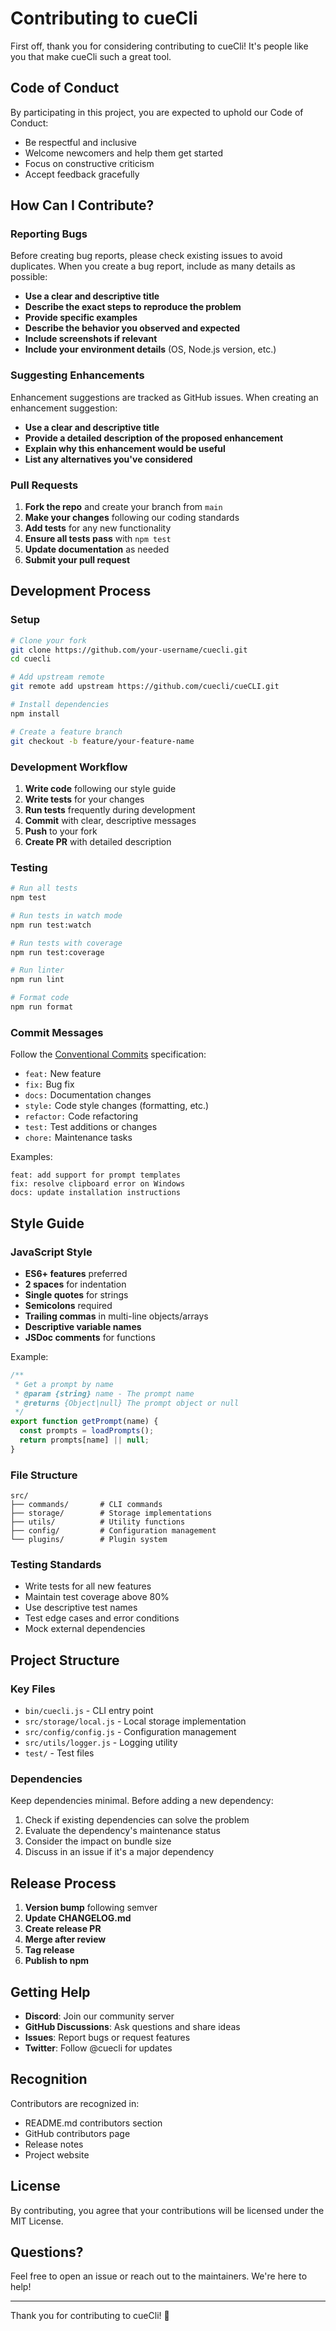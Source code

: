 # Contributing to cueCli

First off, thank you for considering contributing to cueCli! It's people like you that make cueCli such a great tool.

## Code of Conduct

By participating in this project, you are expected to uphold our Code of Conduct:

- Be respectful and inclusive
- Welcome newcomers and help them get started
- Focus on constructive criticism
- Accept feedback gracefully

## How Can I Contribute?

### Reporting Bugs

Before creating bug reports, please check existing issues to avoid duplicates. When you create a bug report, include as many details as possible:

- **Use a clear and descriptive title**
- **Describe the exact steps to reproduce the problem**
- **Provide specific examples**
- **Describe the behavior you observed and expected**
- **Include screenshots if relevant**
- **Include your environment details** (OS, Node.js version, etc.)

### Suggesting Enhancements

Enhancement suggestions are tracked as GitHub issues. When creating an enhancement suggestion:

- **Use a clear and descriptive title**
- **Provide a detailed description of the proposed enhancement**
- **Explain why this enhancement would be useful**
- **List any alternatives you've considered**

### Pull Requests

1. **Fork the repo** and create your branch from `main`
2. **Make your changes** following our coding standards
3. **Add tests** for any new functionality
4. **Ensure all tests pass** with `npm test`
5. **Update documentation** as needed
6. **Submit your pull request**

## Development Process

### Setup

```bash
# Clone your fork
git clone https://github.com/your-username/cuecli.git
cd cuecli

# Add upstream remote
git remote add upstream https://github.com/cuecli/cueCLI.git

# Install dependencies
npm install

# Create a feature branch
git checkout -b feature/your-feature-name
```

### Development Workflow

1. **Write code** following our style guide
2. **Write tests** for your changes
3. **Run tests** frequently during development
4. **Commit** with clear, descriptive messages
5. **Push** to your fork
6. **Create PR** with detailed description

### Testing

```bash
# Run all tests
npm test

# Run tests in watch mode
npm run test:watch

# Run tests with coverage
npm run test:coverage

# Run linter
npm run lint

# Format code
npm run format
```

### Commit Messages

Follow the [Conventional Commits](https://www.conventionalcommits.org/) specification:

- `feat:` New feature
- `fix:` Bug fix
- `docs:` Documentation changes
- `style:` Code style changes (formatting, etc.)
- `refactor:` Code refactoring
- `test:` Test additions or changes
- `chore:` Maintenance tasks

Examples:
```
feat: add support for prompt templates
fix: resolve clipboard error on Windows
docs: update installation instructions
```

## Style Guide

### JavaScript Style

- **ES6+ features** preferred
- **2 spaces** for indentation
- **Single quotes** for strings
- **Semicolons** required
- **Trailing commas** in multi-line objects/arrays
- **Descriptive variable names**
- **JSDoc comments** for functions

Example:
```javascript
/**
 * Get a prompt by name
 * @param {string} name - The prompt name
 * @returns {Object|null} The prompt object or null
 */
export function getPrompt(name) {
  const prompts = loadPrompts();
  return prompts[name] || null;
}
```

### File Structure

```
src/
├── commands/       # CLI commands
├── storage/        # Storage implementations
├── utils/          # Utility functions
├── config/         # Configuration management
└── plugins/        # Plugin system
```

### Testing Standards

- Write tests for all new features
- Maintain test coverage above 80%
- Use descriptive test names
- Test edge cases and error conditions
- Mock external dependencies

## Project Structure

### Key Files

- `bin/cuecli.js` - CLI entry point
- `src/storage/local.js` - Local storage implementation
- `src/config/config.js` - Configuration management
- `src/utils/logger.js` - Logging utility
- `test/` - Test files

### Dependencies

Keep dependencies minimal. Before adding a new dependency:

1. Check if existing dependencies can solve the problem
2. Evaluate the dependency's maintenance status
3. Consider the impact on bundle size
4. Discuss in an issue if it's a major dependency

## Release Process

1. **Version bump** following semver
2. **Update CHANGELOG.md**
3. **Create release PR**
4. **Merge after review**
5. **Tag release**
6. **Publish to npm**

## Getting Help

- **Discord**: Join our community server
- **GitHub Discussions**: Ask questions and share ideas
- **Issues**: Report bugs or request features
- **Twitter**: Follow @cuecli for updates

## Recognition

Contributors are recognized in:

- README.md contributors section
- GitHub contributors page
- Release notes
- Project website

## License

By contributing, you agree that your contributions will be licensed under the MIT License.

## Questions?

Feel free to open an issue or reach out to the maintainers. We're here to help!

---

Thank you for contributing to cueCli! 🎉